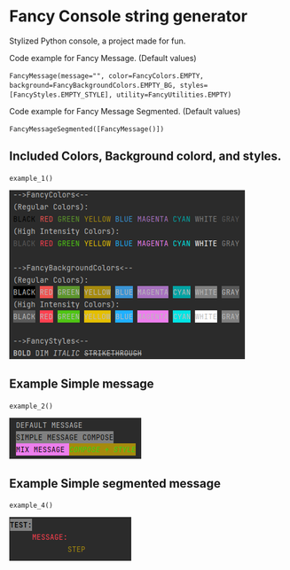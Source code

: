 # Fancy Console string generator

Stylized Python console, a project made for fun.

Code example for Fancy Message. (Default values)

``
FancyMessage(message="", color=FancyColors.EMPTY, background=FancyBackgroundColors.EMPTY_BG,
                   styles=[FancyStyles.EMPTY_STYLE], utility=FancyUtilities.EMPTY)
``

Code example for Fancy Message Segmented. (Default values)

``
FancyMessageSegmented([FancyMessage()])
``

## Included Colors, Background colord, and styles.

``example_1()``

![Alt text](/img/img_1.png "Char table")

## Example Simple message

``example_2()``

![Alt text](/img/img_2.png "Example simple")

## Example Simple segmented message

``example_4()``

![Alt text](/img/img_3.png "Example segmented")
